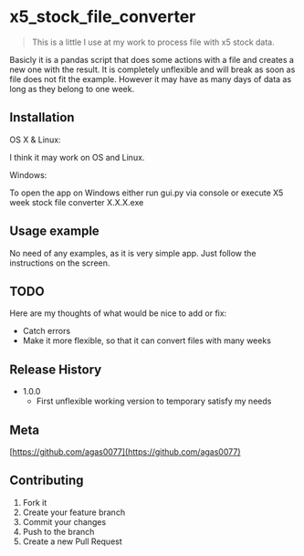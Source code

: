 # x5_stock_file_converter
> This is a little I use at my work to process file with x5 stock data.

Basicly it is a pandas script that does some actions with a file and creates a new one with the result. It is completely unflexible and will break as soon as file does not fit the example. However it may have as many days of data as long as they belong to one week.

## Installation

OS X & Linux:

I think it may work on OS and Linux.

Windows:

To open the app on Windows either run gui.py via console or execute X5 week stock file converter X.X.X.exe

## Usage example

No need of any examples, as it is very simple app. Just follow the instructions on the screen.

## TODO
Here are my thoughts of what would be nice to add or fix:

* Catch errors
* Make it more flexible, so that it can convert files with many weeks

## Release History

* 1.0.0
    * First unflexible working version to temporary satisfy my needs

## Meta

[https://github.com/agas0077](https://github.com/agas0077)

## Contributing

1. Fork it
2. Create your feature branch
3. Commit your changes
4. Push to the branch
5. Create a new Pull Request
